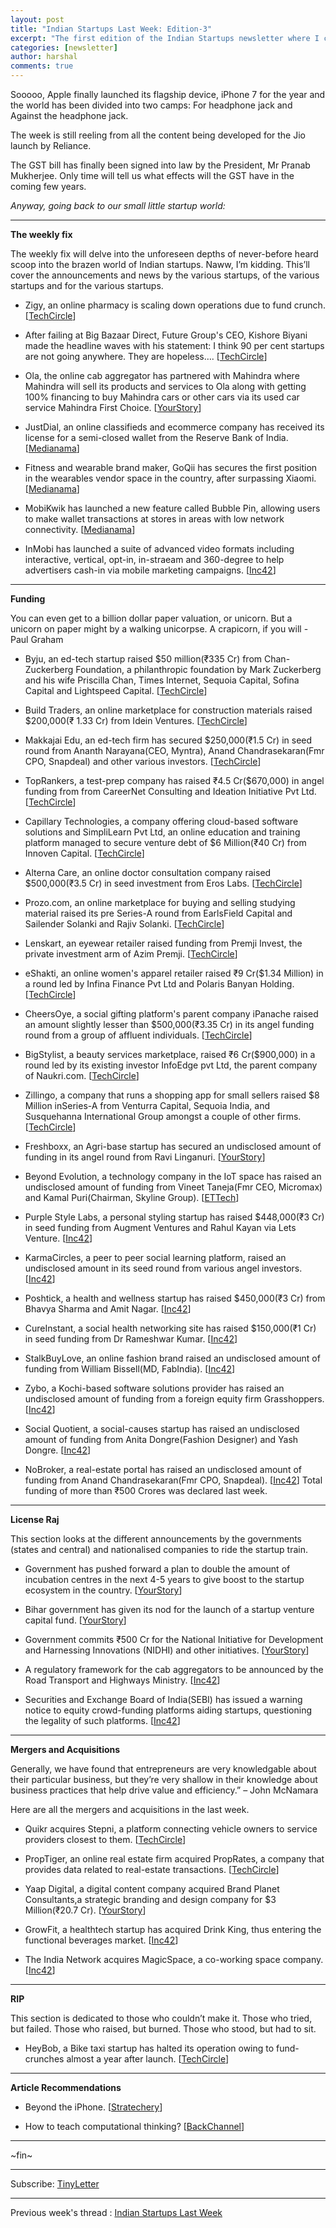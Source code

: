 ```yaml
---
layout: post
title: "Indian Startups Last Week: Edition-3"
excerpt: "The first edition of the Indian Startups newsletter where I curate the what went down in the ecosystem last week."
categories: [newsletter]
author: harshal
comments: true
---
```



Sooooo, Apple finally launched its flagship device, iPhone 7 for the year and the world has been divided into two camps: For headphone jack and Against the headphone jack. 

The week is still reeling from all the content being developed for the Jio launch by Reliance.

The GST bill has finally been signed into law by the President, Mr Pranab Mukherjee. Only time will tell us what effects will the GST have in the coming few years.

*Anyway, going back to our small little startup world:*

***

**The weekly fix**

The weekly fix will delve into the unforeseen depths of never-before heard scoop into the brazen world of Indian startups. Naww, I’m kidding. This’ll cover the announcements and news by the various startups, of the various startups and for the various startups.

* Zigy, an online pharmacy is scaling down operations due to fund crunch. [[TechCircle](http://techcircle.vccircle.com/2016/09/07/online-pharmacy-zigy-may-shut-operations-in-three-months/)]

* After failing at Big Bazaar Direct, Future Group's CEO, Kishore Biyani made the headline waves with his statement: ﻿﻿I think 90 per cent startups are not going anywhere. They are hopeless…. [[TechCircle](http://techcircle.vccircle.com/2016/09/07/future-groups-biyani-says-90-startups-not-going-anywhere/)]

* Ola, the online cab aggregator has partnered with Mahindra where Mahindra will sell its products and services to Ola along with getting 100% financing to buy Mahindra cars or other cars via its used car service Mahindra First Choice. [[YourStory](https://yourstory.com/2016/09/mahindra-ola-tie-up/)]

* JustDial, an online classifieds and ecommerce company has received its license for a semi-closed wallet from the Reserve Bank of India. [[Medianama](http://www.medianama.com/2016/09/223-justdial-wallet-licence/)]

* Fitness and wearable brand maker, GoQii has secures the first position in the wearables vendor space in the country, after surpassing Xiaomi. [[Medianama](http://www.medianama.com/2016/09/223-goqii-idc-q2-16/)]

* MobiKwik has launched a new feature called Bubble Pin, allowing users to make wallet transactions at stores in areas with low network connectivity. [[Medianama](http://www.medianama.com/2016/09/223-mobikwik-bubble-pin/)]

* InMobi has launched a suite of advanced video formats including interactive, vertical, opt-in, in-straeam and 360-degree to help advertisers cash-in via mobile marketing campaigns. [[Inc42](https://inc42.com/flash-feed/inmobi-advanced-video-formats/)]

***

**Funding**

You can even get to a billion dollar paper valuation, or unicorn. But a unicorn on paper might by a walking unicorpse. A crapicorn, if you will - Paul Graham

* Byju, an ed-tech startup raised $50 million(₹335 Cr) from Chan-Zuckerberg Foundation, a philanthropic foundation by Mark Zuckerberg and his wife Priscilla Chan, Times Internet, Sequoia Capital, Sofina Capital and Lightspeed Capital. [[TechCircle](http://techcircle.vccircle.com/2016/09/08/ed-tech-startup-byjus-raises-50-mn-from-mark-zuckerbergs-foundation-others/)]

* Build Traders, an online marketplace for construction materials raised $200,000(₹ 1.33 Cr) from Idein Ventures. [[TechCircle](http://techcircle.vccircle.com/2016/09/08/online-construction-materials-marketplace-buildtraders-raises-capital-from-idein-ventures/)]

* Makkajai Edu, an ed-tech firm has secured $250,000(₹1.5 Cr) in seed round from Ananth Narayana(CEO, Myntra), Anand Chandrasekaran(Fmr CPO, Snapdeal) and other various investors. [[TechCircle](http://techcircle.vccircle.com/2016/09/09/anand-chandrasekaran-ananth-narayan-others-invest-in-ed-tech-firm-makkajai/)]

* TopRankers, a test-prep company has raised ₹4.5 Cr($670,000) in angel funding from from CareerNet Consulting and Ideation Initiative Pvt Ltd. [[TechCircle](http://techcircle.vccircle.com/2016/09/07/exclusive-test-prep-startup-toprankers-raises-670k-in-angel-funding/)]

* Capillary Technologies, a company offering cloud-based software solutions and SimpliLearn Pvt Ltd, an online education and training platform managed to secure venture debt of $6 Million(₹40 Cr) from Innoven Capital. [[TechCircle](http://techcircle.vccircle.com/2016/09/07/capillary-technologies-simplilearn-get-venture-debt-from-innoven/)]

* Alterna Care, an online doctor consultation company raised $500,000(₹3.5 Cr) in seed investment from Eros Labs. [[TechCircle](http://techcircle.vccircle.com/2016/09/07/health-tech-startup-alternacare-raises-500k-from-eros-labs/)]

* Prozo.com, an online marketplace for buying and selling studying material raised its pre Series-A round from EarlsField Capital and Sailender Solanki and Rajiv Solanki. [[TechCircle](http://techcircle.vccircle.com/2016/09/07/exclusive-ed-tech-startup-prozo-raises-pre-series-a-round/)]

* Lenskart, an eyewear retailer raised funding from Premji Invest, the private investment arm of Azim Premji. [[TechCircle](http://techcircle.vccircle.com/2016/09/06/eyewear-e-tailer-lenskart-gets-funding-from-premjiinvest/)]

* eShakti, an online women's apparel retailer raised ₹9 Cr($1.34 Million) in a round led by Infina Finance Pvt Ltd and Polaris Banyan Holding. [[TechCircle](http://techcircle.vccircle.com/2016/09/06/%E2%80%8Bexclusive-womens-apparel-e-tailer-eshakti-raises-fresh-funding/)]

* CheersOye, a social gifting platform's parent company iPanache raised an amount slightly lesser than $500,000(₹3.35 Cr) in its angel funding round from a group of affluent individuals. [[TechCircle](http://techcircle.vccircle.com/2016/09/06/exclusive-social-gifting-platform-cheersoye-raises-angel-funding/)]

* BigStylist, a beauty services marketplace, raised ₹6 Cr($900,000) in a round led by its existing investor InfoEdge pvt Ltd, the parent company of Naukri.com. [[TechCircle](http://techcircle.vccircle.com/2016/09/06/bigstylist-gets-900k-more-from-naukri-com-parent/)]

* Zillingo, a company that runs a shopping app for small sellers raised $8 Million inSeries-A from Venturra Capital, Sequoia India, and Susquehanna International Group amongst a couple of other firms. [[TechCircle](http://techcircle.vccircle.com/2016/09/06/fashion-marketplace-zilingo-raises-series-a-funding-from-venturra-sequoia-others/)]

* Freshboxx, an Agri-base startup has secured an undisclosed amount of funding in its angel round from Ravi Linganuri. [[YourStory](https://yourstory.com/2016/09/freshboxx-angel-funding/)]

* Beyond Evolution, a technology company in the IoT space has raised an undisclosed amount of funding from Vineet Taneja(Fmr CEO, Micromax) and Kamal Puri(Chairman, Skyline Group). [[ETTech](http://tech.economictimes.indiatimes.com/news/startups/beyond-evolution-raises-seed-funding-from-vineet-taneja-and-kamal-puri/53836922)]

* Purple Style Labs, a personal styling startup has raised $448,000(₹3 Cr) in seed funding from Augment Ventures and Rahul Kayan via Lets Venture. [[Inc42](https://inc42.com/flash-feed/psl-450k-letsventure/)]

* KarmaCircles, a peer to peer social learning platform, raised an undisclosed amount in its seed round from various angel investors. [[Inc42](https://inc42.com/flash-feed/karmacircles-seed-funding/)]

* Poshtick, a health and wellness startup has raised $450,000(₹3 Cr) from Bhavya Sharma and Amit Nagar. [[Inc42](https://inc42.com/flash-feed/poshtick-450k/)]

* CureInstant, a social health networking site has raised $150,000(₹1 Cr) in seed funding from Dr Rameshwar Kumar. [[Inc42](https://inc42.com/flash-feed/cureinstant-seed-funding/)]

* StalkBuyLove, an online fashion brand raised an undisclosed amount of funding from William Bissell(MD, FabIndia). [[Inc42](https://inc42.com/flash-feed/fabindias-md-backs-stalkbuylove/)]

* Zybo, a Kochi-based software solutions provider has raised an undisclosed amount of funding from a foreign equity firm Grasshoppers. [[Inc42](https://inc42.com/flash-feed/zybo-funding/)]

* Social Quotient, a social-causes startup has raised an undisclosed amount of funding from Anita Dongre(Fashion Designer) and Yash Dongre. [[Inc42](https://inc42.com/flash-feed/social-quotient-funding/)]

* NoBroker, a real-estate portal has raised an undisclosed amount of funding from Anand Chandrasekaran(Fmr CPO, Snapdeal). [[Inc42](https://inc42.com/flash-feed/nobroker-funding/)]
Total funding of more than ₹500 Crores was declared last week.

***

**License Raj**

This section looks at the different announcements by the governments (states and central) and nationalised companies to ride the startup train.

* Government has pushed forward a plan to double the amount of incubation centres in the next 4-5 years to give boost to the startup ecosystem in the country. [[YourStory](https://yourstory.com/2016/09/govt-to-double-incubation-centres/)]

* Bihar government has given its nod for the launch of a startup venture capital fund. [[YourStory](https://yourstory.com/2016/09/bihar-startup-policy/)]

* Government commits ₹500 Cr for the National Initiative for Development and Harnessing Innovations (NIDHI) and other initiatives. [[YourStory](https://yourstory.com/2016/09/govt-invest-500cr-startups/)]

* A regulatory framework for the cab aggregators to be announced by the Road Transport and Highways Ministry. [[Inc42](https://inc42.com/buzz/govt-regulatory-cab-nitin-gadkari/)]

* Securities and Exchange Board of India(SEBI) has issued a warning notice to equity crowd-funding platforms aiding startups, questioning the legality of such platforms. [[Inc42](https://inc42.com/buzz/sebi-warning-crowdfunding/)]

***

**Mergers and Acquisitions**

Generally, we have found that entrepreneurs are very knowledgable about their particular business, but they’re very shallow in their knowledge about business practices that help drive value and efficiency.” – John McNamara

Here are all the mergers and acquisitions in the last week.

* Quikr acquires Stepni, a platform connecting vehicle owners to service providers closest to them. [[TechCircle](http://techcircle.vccircle.com/2016/09/07/quikr-acquires-stepni-launches-vehicle-maintenance-services/)]

* PropTiger, an online real estate firm acquired PropRates, a company that provides data related to real-estate transactions. [[TechCircle](http://techcircle.vccircle.com/2016/09/06/proptiger-buys-realty-data-provider-startup-proprates/)]

* Yaap Digital, a digital content company acquired Brand Planet Consultants,a strategic branding and design company for $3 Million(₹20.7 Cr). [[YourStory](https://yourstory.com/2016/09/yaap-acquires-brand-planet/)]

* GrowFit, a healthtech startup has acquired Drink King, thus entering the functional beverages market. [[Inc42](https://inc42.com/flash-feed/grow-fit-drink-king-acquisition/)]

* The India Network acquires MagicSpace, a co-working space company. [[Inc42](https://inc42.com/flash-feed/india-network-magicspace/)]

***

**RIP**

This section is dedicated to those who couldn’t make it. Those who tried, but failed. Those who raised, but burned. Those who stood, but had to sit.

* HeyBob, a Bike taxi startup has halted its operation owing to fund-crunches almost a year after launch. [[TechCircle](http://techcircle.vccircle.com/2016/09/07/exclusive-bike-taxi-startup-hey-bob-halts-operations-on-fund-crunch/)]

***

**Article Recommendations**

* Beyond the iPhone. [[Stratechery](https://stratechery.com/2016/beyond-the-iphone/)]

* How to teach computational thinking? [[BackChannel](https://backchannel.com/how-to-teach-computational-thinking-29e45c8a2664#.b4hdqhocd)]

***
~fin~

***

Subscribe: [TinyLetter](http://tinyletter.com/harshalbot)

***

Previous week's thread : [Indian Startups Last Week](https://www.reddit.com/r/india/comments/513183/indian_startups_this_week/)
